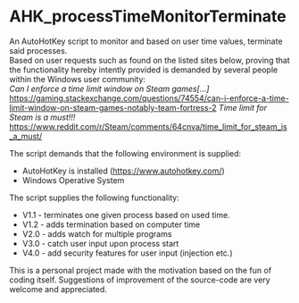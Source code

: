 # AHK_processTimeMonitorTerminate
An AutoHotKey script to monitor and based on user time values, terminate said processes.  
  Based on user requests such as found on the listed sites below, proving that the functionality hereby intently provided is demanded by several people within the Windows user community:    
  *Can I enforce a time limit window on Steam games[...]*  
https://gaming.stackexchange.com/questions/74554/can-i-enforce-a-time-limit-window-on-steam-games-notably-team-fortress-2
  *Time limit for Steam is a must!!!*  
https://www.reddit.com/r/Steam/comments/64cnva/time_limit_for_steam_is_a_must/
  
The script demands that the following environment is supplied:
- AutoHotKey is installed (https://www.autohotkey.com/)
- Windows Operative System
  
The script supplies the following functionality:
- V1.1 - terminates one given process based on used time.
- V1.2 - adds termination based on computer time
- V2.0 - adds watch for multiple programs
- V3.0 - catch user input upon process start
- V4.0 - add security features for user input (injection etc.)
  
This is a personal project made with the motivation based on the fun of coding itself. Suggestions of improvement of the source-code are very welcome and appreciated.
